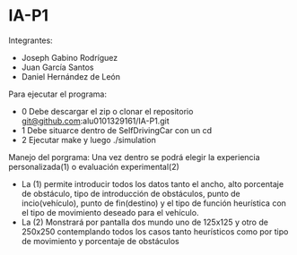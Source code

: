 # IA-P1
Integrantes:
* Joseph Gabino Rodríguez
* Juan García Santos
* Daniel Hernández de León

Para ejecutar el programa:
- 0 Debe descargar el zip o clonar el repositorio git@github.com:alu0101329161/IA-P1.git
- 1 Debe situarce dentro de SelfDrivingCar con un cd
- 2 Ejecutar make y luego ./simulation

Manejo del porgrama:
Una vez dentro se podrá elegir la experiencia personalizada(1) o evaluación experimental(2)
- La (1) permite introducir todos los datos tanto el ancho, alto porcentaje de obstáculo, tipo de introducción de obstáculos, punto de incio(vehículo), punto de fin(destino) y el tipo de función heurística con el tipo de movimiento deseado para el vehículo.
- La (2) Monstrará por pantalla dos mundo uno de 125x125 y otro de 250x250 contemplando todos los casos tanto heurísticos como por tipo de movimiento y porcentaje de obstáculos
